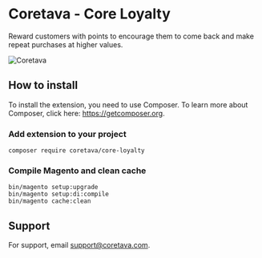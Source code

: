 
# Coretava - Core Loyalty

Reward customers with points to encourage them to come back and make repeat purchases at higher values.

![Coretava](https://coretava.com/_next/image?url=https%3A%2F%2Fstatic.coretava.com%2Fcms%2Fthumbnail_Layer_2_13eb55038f_b00cee250d.png&w=256&q=100)

## How to install
To install the extension, you need to use Composer. To learn more about Composer, click here: https://getcomposer.org.

### Add extension to your project

```shell
composer require coretava/core-loyalty
```

### Compile Magento and clean cache

```shell
bin/magento setup:upgrade
bin/magento setup:di:compile
bin/magento cache:clean
```

## Support

For support, email support@coretava.com.
